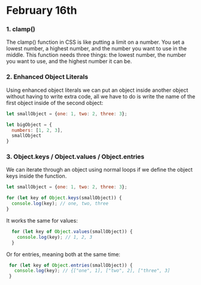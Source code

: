 # February 16th

### 1. clamp()
The clamp() function in CSS is like putting a limit on a number. You set a lowest number, a highest number, and the number you want to use in the middle. This function needs three things: the lowest number, the number you want to use, and the highest number it can be.


### 2. Enhanced  Object Literals
Using enhanced object literals we can put an object inside another object without having to write extra code, all we have to do is write the name of the first object inside of the second object:

```javascript
let smallObject = {one: 1, two: 2, three: 3};

let bigObject = {
  numbers: [1, 2, 3],
  smallObject
}
```
### 3. Object.keys / Object.values / Object.entries
We can iterate through an object using normal loops if we define the object keys inside the function.

```javascript
let smallObject = {one: 1, two: 2, three: 3};

for (let key of Object.keys(smallObject)) {
  console.log(key); // one, two, three
}
```

It works the same for values:

```javascript
  for (let key of Object.values(smallObject)) {
    console.log(key); // 1, 2, 3
  }
 ```
 
 Or for entries, meaning both at the same time:
 ```javascript
  for (let key of Object.entries(smallObject)) {
    console.log(key); // {["one", 1], ["two", 2], ["three", 3]
  }
 ```
